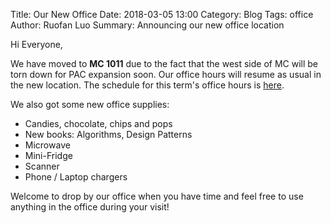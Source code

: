 Title: Our New Office
Date: 2018-03-05 13:00
Category: Blog
Tags: office
Author: Ruofan Luo
Summary: Announcing our new office location

Hi Everyone, 

We have moved to **MC 1011** due to the fact that the west side of MC
will be torn down for PAC expansion soon. Our office hours will
resume as usual in the new location. The schedule for this term's 
office hours is [here]({filename}/W2018/W18-Office-Hours.md).

We also got some new office supplies:

- Candies, chocolate, chips and pops
- New books: Algorithms, Design Patterns
- Microwave 
- Mini-Fridge
- Scanner
- Phone / Laptop chargers

Welcome to drop by our office when you have time and feel free to use
anything in the office during your visit!
